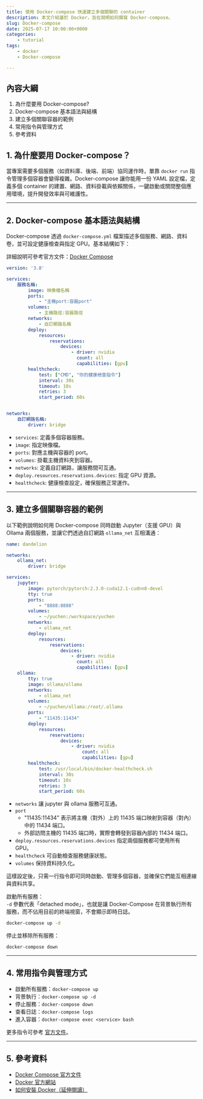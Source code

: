 ```yaml
---
title: 使用 Docker-compose 快速建立多個關聯的 container
description: 本文介紹基於 Docker，旨在說明如何撰寫 Docker-compose。
slug: Docker-compose
date: 2025-07-17 10:00:00+0000
categories:
    - tutorial
tags:
    - docker
    - Docker-compose

---
```


## 內容大綱

1. 為什麼要用 Docker-compose?
2. Docker-compose 基本語法與結構
3. 建立多個關聯容器的範例
4. 常用指令與管理方式
5. 參考資料

## 1. 為什麼要用 Docker-compose？

當專案需要多個服務（如資料庫、後端、前端）協同運作時，單靠 `docker run` 指令管理多個容器會變得複雜。Docker-compose 讓你能用一份 YAML 設定檔，定義多個 container 的建置、網路、資料掛載與依賴關係，一鍵啟動或關閉整個應用環境，提升開發效率與可維護性。

---

## 2. Docker-compose 基本語法與結構

Docker-compose 透過 `docker-compose.yml` 檔案描述多個服務、網路、資料卷，並可設定健康檢查與指定 GPU。基本結構如下：

詳細說明可參考官方文件：[Docker Compose](https://docs.docker.com/reference/compose-file/services/)

```yaml
version: '3.8'

services:
    服務名稱:
        image: 映像檔名稱
        ports:
            - "主機port:容器port"
        volumes:
            - 主機路徑:容器路徑
        networks:
            - 自訂網路名稱
        deploy:
            resources:
                reservations:
                    devices:
                        - driver: nvidia
                          count: all
                          capabilities: [gpu]
        healthcheck:
            test: ["CMD", "你的健康檢查指令"]
            interval: 30s
            timeout: 10s
            retries: 3
            start_period: 60s


networks:
    自訂網路名稱:
        driver: bridge
```

- `services`: 定義多個容器服務。
- `image`: 指定映像檔。
- `ports`: 對應主機與容器的 port。
- `volumes`: 掛載主機資料夾到容器。
- `networks`: 定義自訂網路，讓服務間可互通。
- `deploy.resources.reservations.devices`: 指定 GPU 資源。
- `healthcheck`: 健康檢查設定，確保服務正常運作。

<!--
healthcheck 區塊用於設定 Docker 容器的健康檢查機制。  
- `test`: 指定健康檢查的指令（可替換為實際檢查服務狀態的命令）。  
- `interval`: 兩次健康檢查之間的間隔時間（此例為 30 秒）。  
- `timeout`: 單次健康檢查的超時時間（此例為 10 秒）。  
- `retries`: 連續失敗次數達到此值時，容器會被標記為不健康。  
- `start_period`: 容器啟動後，健康檢查開始前的緩衝期（此例為 60 秒）。  

註：  
1. 健康檢查有助於 Docker Compose 自動監控服務狀態，並在服務異常時採取相應措施。  
2. 詳細說明可參考官方文件：[Docker Compose healthcheck](https://docs.docker.com/compose/compose-file/compose-file-v3/#healthcheck)
-->

---

## 3. 建立多個關聯容器的範例

以下範例說明如何用 Docker-compose 同時啟動 Jupyter（支援 GPU）與 Ollama 兩個服務，並讓它們透過自訂網路 `ollama_net` 互相溝通：

```yaml
name: dandelion

networks:
    ollama_net:
        driver: bridge

services:
    jupyter:
        image: pytorch/pytorch:2.3.0-cuda12.1-cudnn8-devel
        tty: true
        ports:
            - "8888:8888"
        volumes:
            - ~/yuchen:/workspace/yuchen
        networks:
            - ollama_net
        deploy:
            resources:
                reservations:
                    devices:
                        - driver: nvidia
                          count: all
                          capabilities: [gpu]
    ollama:
        tty: true
        image: ollama/ollama
        networks:
            - ollama_net
        volumes:
            - ~/yuchen/ollama:/root/.ollama
        ports:
            - "11435:11434"
        deploy:
            resources:
                reservations:
                    devices:
                        - driver: nvidia
                            count: all
                            capabilities: [gpu]
        healthcheck:
            test: /usr/local/bin/docker-healthcheck.sh
            interval: 30s
            timeout: 10s
            retries: 3
            start_period: 60s
```

- `networks` 讓 jupyter 與 ollama 服務可互通。
- `port`
    - "11435:11434" 表示將主機（對外）上的 11435 端口映射到容器（對內）中的 11434 端口。
    - 外部訪問主機的 11435 端口時，實際會轉發到容器內部的 11434 端口。
- `deploy.resources.reservations.devices` 指定兩個服務都可使用所有 GPU。
- `healthcheck` 可自動檢查服務健康狀態。
- `volumes` 保持資料持久化。

這樣設定後，只需一行指令即可同時啟動、管理多個容器，並確保它們能互相連線與資料共享。

啟動所有服務：  
`-d` 參數代表「detached mode」，也就是讓 Docker-Compose 在背景執行所有服務，而不佔用目前的終端視窗，不會顯示即時日誌。  
```bash
docker-compose up -d
```

停止並移除所有服務：

```bash
docker-compose down
```

---

## 4. 常用指令與管理方式

- 啟動所有服務：`docker-compose up`
- 背景執行：`docker-compose up -d`
- 停止服務：`docker-compose down`
- 查看日誌：`docker-compose logs`
- 進入容器：`docker-compose exec <service> bash`

更多指令可參考 [官方文件](https://docs.docker.com/compose/reference/overview/)。

---

## 5. 參考資料

- [Docker Compose 官方文件](https://docs.docker.com/compose/)
- [Docker 官方網站](https://www.docker.com/)
- [如何安裝 Docker（延伸閱讀）](https://dandelionlibra.github.io/post/virtual-environment/docker/setup-jupyter-notebook-with-docker/)

